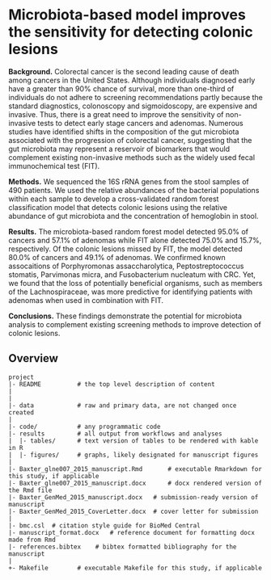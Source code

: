Microbiota-based model improves the sensitivity for detecting colonic lesions
=======

**Background.** Colorectal cancer is the second leading cause of death among cancers in the United States. Although individuals diagnosed early have a greater than 90% chance of survival, more than one-third of individuals do not adhere to screening recommendations partly because the standard diagnostics, colonoscopy and sigmoidoscopy, are expensive and invasive. Thus, there is a great need to improve the sensitivity of non-invasive tests to detect early stage cancers and adenomas. Numerous studies have identified shifts in the composition of the gut microbiota associated with the progression of colorectal cancer, suggesting that the gut microbiota may represent a reservoir of biomarkers that would complement existing non-invasive methods such as the widely used fecal immunochemical test (FIT).

**Methods.** We sequenced the 16S rRNA genes from the stool samples of 490 patients. We used the relative abundances of the bacterial populations within each sample to develop a cross-validated random forest classification model that detects colonic lesions using the relative abundance of gut microbiota and the concentration of hemoglobin in stool.

**Results.** The microbiota-based random forest model detected 95.0% of cancers and 57.1% of adenomas while FIT alone detected 75.0% and 15.7%, respectively. Of the colonic lesions missed by FIT, the model detected 80.0% of cancers and 49.1% of adenomas. We confirmed known assocaitions of Porphyromonas assaccharolytica, Peptostreptococcus stomatis, Parvimonas micra, and Fusobacterium nucleatum with CRC. Yet, we found that the loss of potentially beneficial organisms, such as members of the Lachnospiraceae, was more predictive for identifying patients with adenomas when used in combination with FIT.

**Conclusions.** These findings demonstrate the potential for microbiota analysis to complement existing screening methods to improve detection of colonic lesions. 

Overview
--------

    project
    |- README          # the top level description of content
    |
    |
    |- data            # raw and primary data, are not changed once created
    |
    |- code/           # any programmatic code
    |- results         # all output from workflows and analyses
    |  |- tables/      # text version of tables to be rendered with kable in R
    |  |- figures/     # graphs, likely designated for manuscript figures
    |
    |- Baxter_glne007_2015_manuscript.Rmd       # executable Rmarkdown for this study, if applicable
    |- Baxter_glne007_2015_manuscript.docx      # docx rendered version of the Rmd file
    |- Baxter_GenMed_2015_manuscript.docx	# submission-ready version of manuscript
    |- Baxter_GenMed_2015_CoverLetter.docx	# cover letter for submission
    |
    |- bmc.csl	# citation style guide for BioMed Central
    |- manuscript_format.docx	# reference document for formatting docx made from Rmd
    |- references.bibtex	# bibtex formatted bibliography for the manuscript
    |
    +- Makefile        # executable Makefile for this study, if applicable
